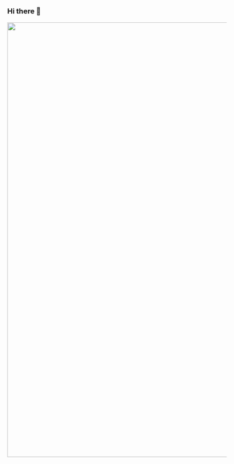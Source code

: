 ### Hi there 👋
<img src="https://preview.redd.it/will-write-code-for-a-dolla-v0-7u63jj6r9xyc1.jpeg?auto=webp&s=0520d64eaab7c3c1e05a8c65449ef0110ae6a930" width=1000px height:200px>
<!--
**I'm a Computer Science student**
- 🌱 I’m currently learning `Java` and `Javascript`
- 🔭 I’m currently working on a [to-do-list](https://github.com/alternatematt/to-do-list) in `python`that uses `tkinter` as the interface
- ⚡ Hobbies: Gaming, Programming and Gym 

<!--
**alternatematt/alternatematt** is a ✨ _special_ ✨ repository because its `README.md` (this file) appears on your GitHub profile.

Here are some ideas to get you started:

- 🔭 I’m currently working on ...
- 🌱 I’m currently learning ...
- 👯 I’m looking to collaborate on ...
- 🤔 I’m looking for help with ...
- 💬 Ask me about ...
- 📫 How to reach me: ...
- 😄 Pronouns: ...
- ⚡ Fun fact: ...
-->
